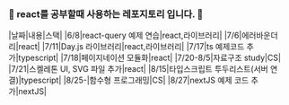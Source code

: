 ### 🌱 react를 공부할때 사용하는 레포지토리 입니다. 🌱

|날짜|내용|스택|
|6/8|react-query 예제 연습|react,라이브러리|
|7/6|에러바운더리|react|
|7/11|Day.js 라이브러리|react,라이브러리|
|7/17|ts 예제코드 추가|typescript|
|7/18|페이지네이션 모듈화|react|
|7/20-8/5|자료구조 study|CS|
|7/21|스켈레톤 UI, SVG 파일 추가|react|
|8/15|타입스크립트 투두리스트(서버 연결)|typescript|
|8/25-|함수형 프로그래밍|CS|
|8/27|nextJS 예제 코드 추가|nextJS|
